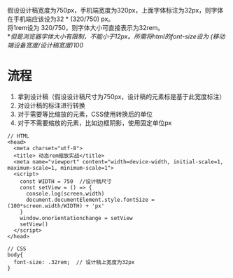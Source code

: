 假设设计稿宽度为750px，手机端宽度为320px，上面字体标注为32px，则字体在手机端应该设为32 * (320/750) px。<br>
将1rem设为 320/750，则字体大小可直接表示为32rem。<br>
**但是浏览器字体大小有限制，不能小于12px。所需将html的font-size设为 (移动端设备宽度/设计稿宽度)*100**
# 流程
1. 拿到设计稿（假设设计稿尺寸为750px，设计稿的元素标是基于此宽度标注）
2. 对设计稿的标注进行转换
3. 对于需要等比缩放的元素，CSS使用转换后的单位
4. 对于不需要缩放的元素，比如边框阴影，使用固定单位px
```
// HTML
<head>
  <meta charset="utf-8">
  <title> 动态rem缩放实战</title>
  <meta name="viewport" content="width=device-width, initial-scale=1, maximum-scale=1, minimum-scale=1">
  <script>
    const WIDTH = 750  //设计稿尺寸
    const setView = () => {
      console.log(screen.width)
      document.documentElement.style.fontSize = (100*screen.width/WIDTH) + 'px'
    }
    window.onorientationchange = setView
    setView()
  </script>
</head>

// CSS
body{
  font-size: .32rem;  // 设计稿上宽度为32px
}
```
